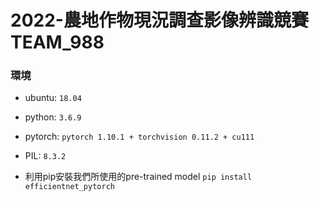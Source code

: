 # 2022-農地作物現況調查影像辨識競賽 TEAM_988

### 環境
* ubuntu: ``18.04``
* python: ``3.6.9``
* pytorch: ``pytorch 1.10.1 + torchvision 0.11.2 + cu111``
* PIL: ``8.3.2``  

* 利用pip安裝我們所使用的pre-trained model
``pip install efficientnet_pytorch``    
